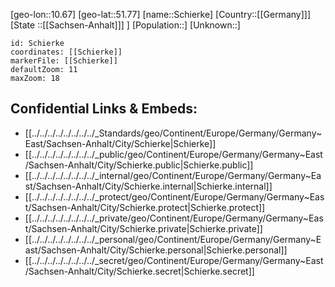 ﻿---
location: [51.77,10.67]
mapzoom: [7,12] 
mapmarker: city 
type: City
tags:
- geo/City


SpocWebEntityId: 34014
isDeleted: false
confidential: public

---
[geo-lon::10.67]
[geo-lat::51.77]
[name::Schierke]
[Country::[[Germany]]]
[State ::[[Sachsen-Anhalt]]] ]
[Population::]
[Unknown::]


```leaflet
id: Schierke
coordinates: [[Schierke]]
markerFile: [[Schierke]]
defaultZoom: 11 
maxZoom: 18
```


## Confidential Links & Embeds: 
- [[../../../../../../../../_Standards/geo/Continent/Europe/Germany/Germany~East/Sachsen-Anhalt/City/Schierke|Schierke]] 
- [[../../../../../../../../_public/geo/Continent/Europe/Germany/Germany~East/Sachsen-Anhalt/City/Schierke.public|Schierke.public]] 
- [[../../../../../../../../_internal/geo/Continent/Europe/Germany/Germany~East/Sachsen-Anhalt/City/Schierke.internal|Schierke.internal]] 
- [[../../../../../../../../_protect/geo/Continent/Europe/Germany/Germany~East/Sachsen-Anhalt/City/Schierke.protect|Schierke.protect]] 
- [[../../../../../../../../_private/geo/Continent/Europe/Germany/Germany~East/Sachsen-Anhalt/City/Schierke.private|Schierke.private]] 
- [[../../../../../../../../_personal/geo/Continent/Europe/Germany/Germany~East/Sachsen-Anhalt/City/Schierke.personal|Schierke.personal]] 
- [[../../../../../../../../_secret/geo/Continent/Europe/Germany/Germany~East/Sachsen-Anhalt/City/Schierke.secret|Schierke.secret]] 
